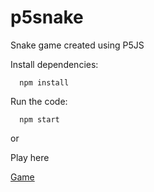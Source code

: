 # p5snake
Snake game created using P5JS


Install dependencies:
```shell
  npm install
```

Run the code:
```shell
  npm start
```


or 


Play here

[Game](https://ashok1994.github.io/p5snake/)

